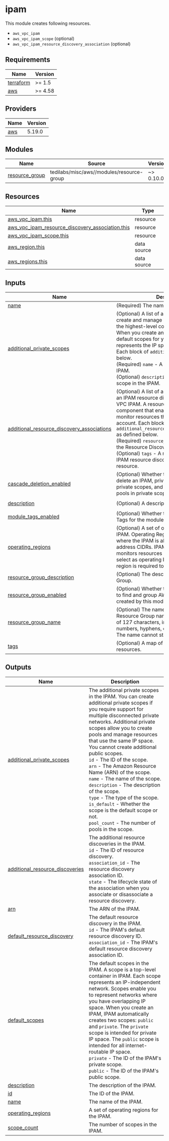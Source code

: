 # ipam

This module creates following resources.

- `aws_vpc_ipam`
- `aws_vpc_ipam_scope` (optional)
- `aws_vpc_ipam_resource_discovery_association` (optional)

<!-- BEGINNING OF PRE-COMMIT-TERRAFORM DOCS HOOK -->
## Requirements

| Name | Version |
|------|---------|
| <a name="requirement_terraform"></a> [terraform](#requirement\_terraform) | >= 1.5 |
| <a name="requirement_aws"></a> [aws](#requirement\_aws) | >= 4.58 |

## Providers

| Name | Version |
|------|---------|
| <a name="provider_aws"></a> [aws](#provider\_aws) | 5.19.0 |

## Modules

| Name | Source | Version |
|------|--------|---------|
| <a name="module_resource_group"></a> [resource\_group](#module\_resource\_group) | tedilabs/misc/aws//modules/resource-group | ~> 0.10.0 |

## Resources

| Name | Type |
|------|------|
| [aws_vpc_ipam.this](https://registry.terraform.io/providers/hashicorp/aws/latest/docs/resources/vpc_ipam) | resource |
| [aws_vpc_ipam_resource_discovery_association.this](https://registry.terraform.io/providers/hashicorp/aws/latest/docs/resources/vpc_ipam_resource_discovery_association) | resource |
| [aws_vpc_ipam_scope.this](https://registry.terraform.io/providers/hashicorp/aws/latest/docs/resources/vpc_ipam_scope) | resource |
| [aws_region.this](https://registry.terraform.io/providers/hashicorp/aws/latest/docs/data-sources/region) | data source |
| [aws_regions.this](https://registry.terraform.io/providers/hashicorp/aws/latest/docs/data-sources/regions) | data source |

## Inputs

| Name | Description | Type | Default | Required |
|------|-------------|------|---------|:--------:|
| <a name="input_name"></a> [name](#input\_name) | (Required) The name of the IPAM. | `string` | n/a | yes |
| <a name="input_additional_private_scopes"></a> [additional\_private\_scopes](#input\_additional\_private\_scopes) | (Optional) A list of additional scopes to create and manage by the IPAM. A scope is the highest-level container within IPAM. When you create an IPAM, IPAM creates two default scopes for you. Each scope represents the IP space for a single network. Each block of `additional_scopes` as defined below.<br>    (Required) `name` - A name of the scope in the IPAM.<br>    (Optional) `description` - A description of the scope in the IPAM. | <pre>list(object({<br>    name        = string<br>    description = optional(string, "Managed by Terraform.")<br>  }))</pre> | `[]` | no |
| <a name="input_additional_resource_discovery_associations"></a> [additional\_resource\_discovery\_associations](#input\_additional\_resource\_discovery\_associations) | (Optional) A list of additional associations to an IPAM resource discovery with an Amazon VPC IPAM. A resource discovery is an IPAM component that enables IPAM to manage and monitor resources that belong to the owning account. Each block of `additional_resource_discovery_associations` as defined below.<br>    (Required) `resource_discovery` - The ID of the Resource Discovery to associate.<br>    (Optional) `tags` - A map of tags to add to the IPAM resource discovery association resource. | <pre>list(object({<br>    resource_discovery = string<br>    tags               = optional(map(string), {})<br>  }))</pre> | `[]` | no |
| <a name="input_cascade_deletion_enabled"></a> [cascade\_deletion\_enabled](#input\_cascade\_deletion\_enabled) | (Optional) Whether to enable you to quickly delete an IPAM, private scopes, pools in private scopes, and any allocations in the pools in private scopes. Defaults to `true`. | `bool` | `true` | no |
| <a name="input_description"></a> [description](#input\_description) | (Optional) A description for the IPAM. | `string` | `"Managed by Terraform."` | no |
| <a name="input_module_tags_enabled"></a> [module\_tags\_enabled](#input\_module\_tags\_enabled) | (Optional) Whether to create AWS Resource Tags for the module informations. | `bool` | `true` | no |
| <a name="input_operating_regions"></a> [operating\_regions](#input\_operating\_regions) | (Optional) A set of operating regions for the IPAM. Operating Regions are AWS Regions where the IPAM is allowed to manage IP address CIDRs. IPAM only discovers and monitors resources in the AWS Regions you select as operating Regions. The current region is required to include. | `set(string)` | `[]` | no |
| <a name="input_resource_group_description"></a> [resource\_group\_description](#input\_resource\_group\_description) | (Optional) The description of Resource Group. | `string` | `"Managed by Terraform."` | no |
| <a name="input_resource_group_enabled"></a> [resource\_group\_enabled](#input\_resource\_group\_enabled) | (Optional) Whether to create Resource Group to find and group AWS resources which are created by this module. | `bool` | `true` | no |
| <a name="input_resource_group_name"></a> [resource\_group\_name](#input\_resource\_group\_name) | (Optional) The name of Resource Group. A Resource Group name can have a maximum of 127 characters, including letters, numbers, hyphens, dots, and underscores. The name cannot start with `AWS` or `aws`. | `string` | `""` | no |
| <a name="input_tags"></a> [tags](#input\_tags) | (Optional) A map of tags to add to all resources. | `map(string)` | `{}` | no |

## Outputs

| Name | Description |
|------|-------------|
| <a name="output_additional_private_scopes"></a> [additional\_private\_scopes](#output\_additional\_private\_scopes) | The additional private scopes in the IPAM. You can create additional private scopes if you require support for multiple disconnected private networks. Additional private scopes allow you to create pools and manage resources that use the same IP space. You cannot create additional public scopes.<br>    `id` - The ID of the scope.<br>    `arn` - The Amazon Resource Name (ARN) of the scope.<br>    `name` - The name of the scope.<br>    `description` - The description of the scope.<br>    `type` - The type of the scope.<br>    `is_default` - Whether the scope is the default scope or not.<br>    `pool_count` - The number of pools in the scope. |
| <a name="output_additional_resource_discoveries"></a> [additional\_resource\_discoveries](#output\_additional\_resource\_discoveries) | The additional resource discoveries in the IPAM.<br>    `id` - The ID of resource discovery.<br>    `association_id` - The resource discovery association ID.<br>    `state` - The lifecycle state of the association when you associate or disassociate a resource discovery. |
| <a name="output_arn"></a> [arn](#output\_arn) | The ARN of the IPAM. |
| <a name="output_default_resource_discovery"></a> [default\_resource\_discovery](#output\_default\_resource\_discovery) | The default resource discovery in the IPAM.<br>    `id` - The IPAM's default resource discovery ID.<br>    `association_id` - The IPAM's default resource discovery association ID. |
| <a name="output_default_scopes"></a> [default\_scopes](#output\_default\_scopes) | The default scopes in the IPAM. A scope is a top-level container in IPAM. Each scope represents an IP-independent network. Scopes enable you to represent networks where you have overlapping IP space. When you create an IPAM, IPAM automatically creates two scopes: `public` and `private`. The `private` scope is intended for private IP space. The `public` scope is intended for all internet-routable IP space.<br>    `private` - The ID of the IPAM's private scope.<br>    `public` - The ID of the IPAM's public scope. |
| <a name="output_description"></a> [description](#output\_description) | The description of the IPAM. |
| <a name="output_id"></a> [id](#output\_id) | The ID of the IPAM. |
| <a name="output_name"></a> [name](#output\_name) | The name of the IPAM. |
| <a name="output_operating_regions"></a> [operating\_regions](#output\_operating\_regions) | A set of operating regions for the IPAM. |
| <a name="output_scope_count"></a> [scope\_count](#output\_scope\_count) | The number of scopes in the IPAM. |
<!-- END OF PRE-COMMIT-TERRAFORM DOCS HOOK -->
